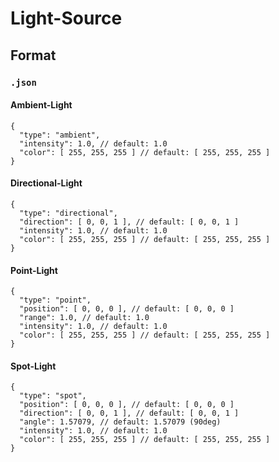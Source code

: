 # Light-Source

## Format

### `.json`

#### Ambient-Light

```jsonc
{
  "type": "ambient",
  "intensity": 1.0, // default: 1.0
  "color": [ 255, 255, 255 ] // default: [ 255, 255, 255 ]
}
```

#### Directional-Light

```jsonc
{
  "type": "directional",
  "direction": [ 0, 0, 1 ], // default: [ 0, 0, 1 ]
  "intensity": 1.0, // default: 1.0
  "color": [ 255, 255, 255 ] // default: [ 255, 255, 255 ]
}
```

#### Point-Light

```jsonc
{
  "type": "point",
  "position": [ 0, 0, 0 ], // default: [ 0, 0, 0 ]
  "range": 1.0, // default: 1.0
  "intensity": 1.0, // default: 1.0
  "color": [ 255, 255, 255 ] // default: [ 255, 255, 255 ]
}
```

#### Spot-Light

```jsonc
{
  "type": "spot",
  "position": [ 0, 0, 0 ], // default: [ 0, 0, 0 ]
  "direction": [ 0, 0, 1 ], // default: [ 0, 0, 1 ]
  "angle": 1.57079, // default: 1.57079 (90deg)
  "intensity": 1.0, // default: 1.0
  "color": [ 255, 255, 255 ] // default: [ 255, 255, 255 ]
}
```
